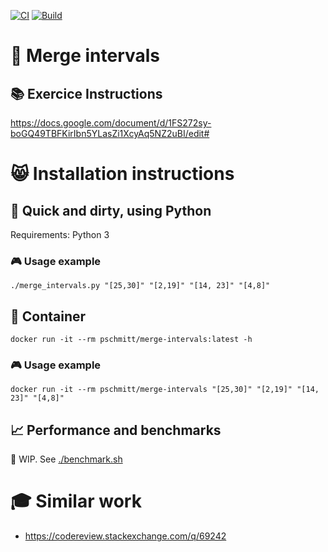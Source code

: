 [![CI](https://github.com/pschmitt/daimler-tss-coding-task-02/actions/workflows/ci.yaml/badge.svg)](https://github.com/pschmitt/daimler-tss-coding-task-02/actions/workflows/ci.yaml)
[![Build](https://github.com/pschmitt/daimler-tss-coding-task-02/actions/workflows/build.yaml/badge.svg)](https://github.com/pschmitt/daimler-tss-coding-task-02/actions/workflows/build.yaml)

# 🔀 Merge intervals

## 📚 Exercice Instructions

https://docs.google.com/document/d/1FS272sy-boGQ49TBFKirIbn5YLasZi1XcyAq5NZ2uBI/edit#

# 😸 Installation instructions

## 🐍 Quick and dirty, using Python

Requirements: Python 3

### 🎮 Usage example

```shell
./merge_intervals.py "[25,30]" "[2,19]" "[14, 23]" "[4,8]"
```

## 🐋 Container

```shell
docker run -it --rm pschmitt/merge-intervals:latest -h
```

### 🎮 Usage example

```shell
docker run -it --rm pschmitt/merge-intervals "[25,30]" "[2,19]" "[14, 23]" "[4,8]"
```

## 📈 Performance and benchmarks

🚧 WIP. See [./benchmark.sh](./benchmark.sh)

# 🎓 Similar work

- https://codereview.stackexchange.com/q/69242

